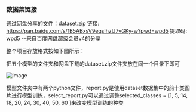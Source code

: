 ### 数据集链接
通过网盘分享的文件：dataset.zip
链接: https://pan.baidu.com/s/1B5ABxsV9eqsIhzU7vGKy-w?pwd=wpd5 提取码: wpd5 
--来自百度网盘超级会员v4的分享

整个项目存放格式按如下图所示：

把五个模型的文件夹和网盘下载的dataset.zip文件夹放在同一个目录下即可


![image](https://github.com/user-attachments/assets/78e2a3ff-2dff-4588-9025-01952ee5e1f6)


模型文件夹中有两个python文件，report.py是使用dataset数据集中的前十类图片进行模型训练，select_report.py可以通过调整selected_classes = [1, 5, 14, 18, 20, 24, 30, 40, 50, 60 ]来改变模型训练的种类
